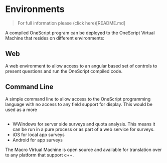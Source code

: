 # Environments

> For full information please (click here)[README.md]

A compiled OneScript program can be deployed to the OneScript Virtual Machine that resides on different environments:

## Web
A web environment to allow access to an angular based set of controls to present questions and run the OneScript compiled code.

## Command Line
A simple command line to allow access to the OneScript programming language with no access to any field support for display. This would be used as a more 

## 


* WWindows for server side surveys and quota analysis. This means it can be run in a pure process or as part of a web service for surveys.
* iOS for local app surveys
* Android for app surveys

The Macro Virtual Machine is open source and available for translation over to any platform that support c++.